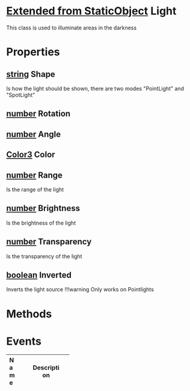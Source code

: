 # [Extended from StaticObject](StaticObject.md) Light 
This class is used to illuminate areas in the darkness
	 
# Properties

## [string](string.md) Shape
Is how the light should be shown, there are two modes "PointLight" and "SpotLight"
		
## [number](number.md) Rotation

## [number](number.md) Angle

## [Color3](Color3.md) Color

## [number](number.md) Range
Is the range of the light
		
## [number](number.md) Brightness
Is the brightness of the light
		
## [number](number.md) Transparency
Is the transparency of the light
		
## [boolean](boolean.md) Inverted
Inverts the light source
!!!warning
		Only works on Pointlights




# Methods


# Events
|<div style="width:20%; max-size: 20%">Name</div>|<div style="width:80%; max-size: 80%">Description</div>|
|---|---|



